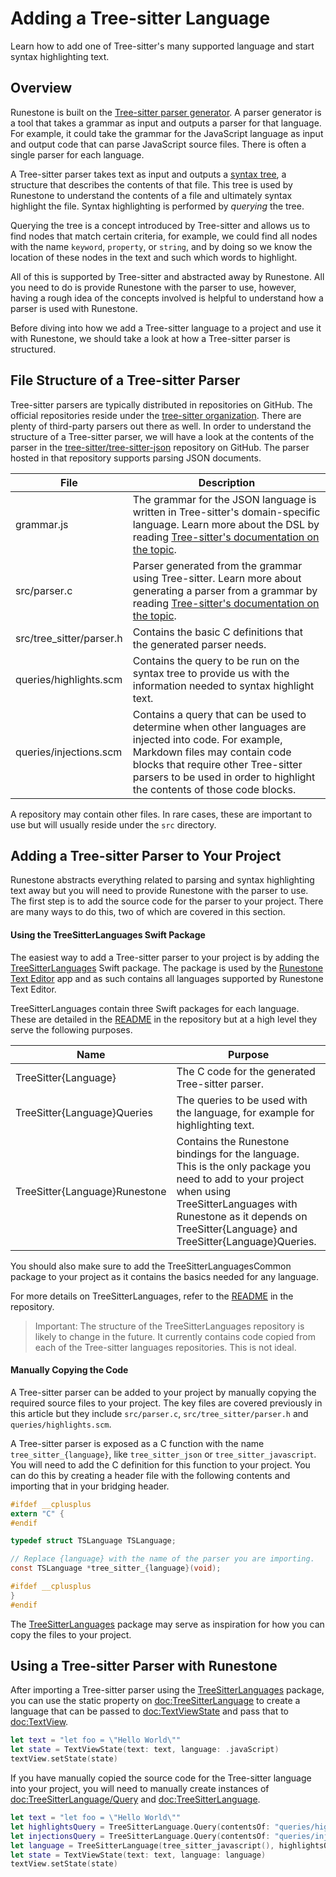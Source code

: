 # Adding a Tree-sitter Language

Learn how to add one of Tree-sitter's many supported language and start syntax highlighting text.

## Overview

Runestone is built on the [Tree-sitter parser generator](https://tree-sitter.github.io/tree-sitter/). A parser generator is a tool that takes a grammar as input and outputs a parser for that language. For example, it could take the grammar for the JavaScript language as input and output code that can parse JavaScript source files. There is often a single parser for each language.

A Tree-sitter parser takes text as input and outputs a [syntax tree](https://en.wikipedia.org/wiki/Abstract_syntax_tree), a structure that describes the contents of that file. This tree is used by Runestone to understand the contents of a file and ultimately syntax highlight the file. Syntax highlighting is performed by _querying_ the tree.

Querying the tree is a concept introduced by Tree-sitter and allows us to find nodes that match certain criteria, for example, we could find all nodes with the name `keyword`, `property`, or `string`, and by doing so we know the location of these nodes in the text and such which words to highlight.

All of this is supported by Tree-sitter and abstracted away by Runestone. All you need to do is provide Runestone with the parser to use, however, having a rough idea of the concepts involved is helpful to understand how a parser is used with Runestone.

Before diving into how we add a Tree-sitter language to a project and use it with Runestone, we should take a look at how a Tree-sitter parser is structured.

## File Structure of a Tree-sitter Parser

Tree-sitter parsers are typically distributed in repositories on GitHub. The official repositories reside under the [tree-sitter organization](https://github.com/tree-sitter). There are plenty of third-party parsers out there as well. In order to understand the structure of a Tree-sitter parser, we will have a look at the contents of the parser in the [tree-sitter/tree-sitter-json](https://github.com/tree-sitter/tree-sitter-json) repository on GitHub. The parser hosted in that repository supports parsing JSON documents.

|File|Description|
|-|-|
|grammar.js|The grammar for the JSON language is written in Tree-sitter's domain-specific language. Learn more about the DSL by reading [Tree-sitter's documentation on the topic](https://tree-sitter.github.io/tree-sitter/creating-parsers#the-grammar-dsl).|
|src/parser.c|Parser generated from the grammar using Tree-sitter. Learn more about generating a parser from a grammar by reading [Tree-sitter's documentation on the topic](https://tree-sitter.github.io/tree-sitter/creating-parsers#command-generate).|
|src/tree_sitter/parser.h|Contains the basic C definitions that the generated parser needs.|
|queries/highlights.scm|Contains the query to be run on the syntax tree to provide us with the information needed to syntax highlight text.|
|queries/injections.scm|Contains a query that can be used to determine when other languages are injected into code. For example, Markdown files may contain code blocks that require other Tree-sitter parsers to be used in order to highlight the contents of those code blocks.|

A repository may contain other files. In rare cases, these are important to use but will usually reside under the `src` directory.

## Adding a Tree-sitter Parser to Your Project

Runestone abstracts everything related to parsing and syntax highlighting text away but you will need to provide Runestone with the parser to use. The first step is to add the source code for the parser to your project. There are many ways to do this, two of which are covered in this section.

#### Using the TreeSitterLanguages Swift Package

The easiest way to add a Tree-sitter parser to your project is by adding the [TreeSitterLanguages](https://github.com/simonbs/treesitterlanguages) Swift package. The package is used by the [Runestone Text Editor](https://apps.apple.com/us/app/runestone-editor/id1548193893) app and as such contains all languages supported by Runestone Text Editor.

TreeSitterLanguages contain three Swift packages for each language. These are detailed in the [README](https://github.com/simonbs/TreeSitterLanguages/blob/main/README.md) in the repository but at a high level they serve the following purposes.

|Name|Purpose|
|-|-|
|TreeSitter{Language}|The  C code for the generated Tree-sitter parser.|
|TreeSitter{Language}Queries|The queries to be used with the language, for example for highlighting text.|
|TreeSitter{Language}Runestone|Contains the Runestone bindings for the language. This is the only package you need to add to your project when using TreeSitterLanguages with Runestone as it depends on TreeSitter{Language} and TreeSitter{Language}Queries.|

You should also make sure to add the TreeSitterLanguagesCommon package to your project as it contains the basics needed for any language.

For more details on TreeSitterLanguages, refer to the [README](https://github.com/simonbs/TreeSitterLanguages/blob/main/README.md) in the repository.

> Important: The structure of the TreeSitterLanguages repository is likely to change in the future. It currently contains code copied from each of the Tree-sitter languages repositories. This is not ideal.

#### Manually Copying the Code

A Tree-sitter parser can be added to your project by manually copying the required source files to your project. The key files are covered previously in this article but they include `src/parser.c`, `src/tree_sitter/parser.h` and `queries/highlights.scm`.

A Tree-sitter parser is exposed as a C function with the name `tree_sitter_{language}`, like `tree_sitter_json` or `tree_sitter_javascript`. You will need to add the C definition for this function to your project. You can do this by creating a header file with the following contents and importing that in your bridging header.

```c
#ifdef __cplusplus
extern "C" {
#endif

typedef struct TSLanguage TSLanguage;

// Replace {language} with the name of the parser you are importing.
const TSLanguage *tree_sitter_{language}(void);

#ifdef __cplusplus
}
#endif
```

The [TreeSitterLanguages](https://github.com/simonbs/TreeSitterLanguages) package may serve as inspiration for how you can copy the files to your project.

## Using a Tree-sitter Parser with Runestone

After importing a Tree-sitter parser using the [TreeSitterLanguages](https://github.com/simonbs/TreeSitterLanguages) package, you can use the static property on <doc:TreeSitterLanguage> to create a language that can be passed to <doc:TextViewState> and pass that to <doc:TextView>.

```swift
let text = "let foo = \"Hello World\""
let state = TextViewState(text: text, language: .javaScript)
textView.setState(state)
```

If you have manually copied the source code for the Tree-sitter language into your project, you will need to manually create instances of <doc:TreeSitterLanguage/Query> and <doc:TreeSitterLanguage>.

```swift
let text = "let foo = \"Hello World\""
let highlightsQuery = TreeSitterLanguage.Query(contentsOf: "queries/highlights.scm")
let injectionsQuery = TreeSitterLanguage.Query(contentsOf: "queries/injections.scm")
let language = TreeSitterLanguage(tree_sitter_javascript(), highlightsQuery: highlightsQuery, injectionsQuery: injectionsQuery)
let state = TextViewState(text: text, language: language)
textView.setState(state)
```
